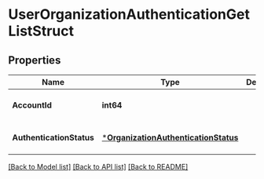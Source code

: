 # UserOrganizationAuthenticationGetListStruct

## Properties
Name | Type | Description | Notes
------------ | ------------- | ------------- | -------------
**AccountId** | **int64** |  | [optional] [default to null]
**AuthenticationStatus** | [***OrganizationAuthenticationStatus**](OrganizationAuthenticationStatus.md) |  | [optional] [default to null]

[[Back to Model list]](../README.md#documentation-for-models) [[Back to API list]](../README.md#documentation-for-api-endpoints) [[Back to README]](../README.md)


